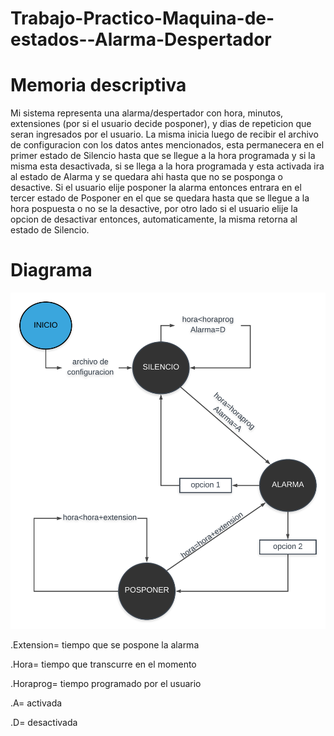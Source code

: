 # Trabajo-Practico-Maquina-de-estados--Alarma-Despertador

# Memoria descriptiva
Mi sistema representa una alarma/despertador con hora, minutos, extensiones (por si el usuario decide posponer), y dias de repeticion que seran ingresados por el usuario.
La misma inicia luego de recibir el archivo de configuracion con los datos antes mencionados, esta permanecera en el primer estado de Silencio hasta que se llegue a la hora programada y si la misma esta desactivada, si se llega a la hora programada y esta activada ira al estado de Alarma y se quedara ahi hasta que no se posponga o desactive.
Si el usuario elije posponer la alarma entonces entrara en el tercer estado de Posponer en el que se quedara hasta que se llegue a la hora pospuesta o no se la desactive, por otro lado si el usuario elije la opcion de desactivar entonces, automaticamente, la misma retorna al estado de Silencio. 
# Diagrama
![imagenError](https://github.com/Jacobo-Miguel/Trabajo-Practico-Maquina-de-estados--Alarma-Despertdor/blob/master/imagen/Copia%20de%20Copia%20de%20Mi%20primer%20documento.png)

.Extension= tiempo que se pospone la alarma

.Hora= tiempo que transcurre en el momento

.Horaprog= tiempo programado por el usuario

.A= activada

.D= desactivada

